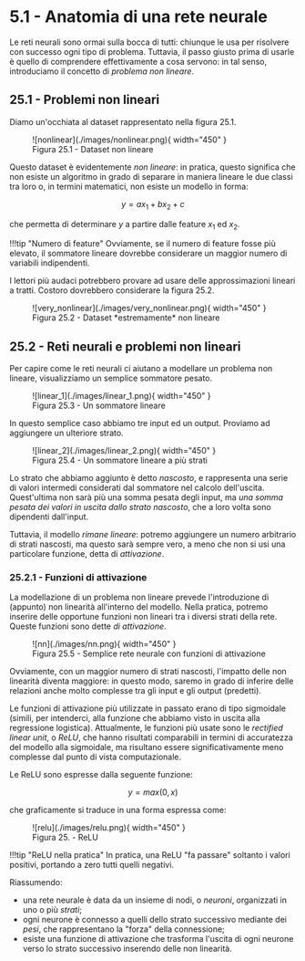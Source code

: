 # 5.1 - Anatomia di una rete neurale

Le reti neurali sono ormai sulla bocca di tutti: chiunque le usa per risolvere con successo ogni tipo di problema. Tuttavia, il passo giusto prima di usarle è quello di comprendere effettivamente a cosa servono: in tal senso, introduciamo il concetto di *problema non lineare*.

## 25.1 - Problemi non lineari

Diamo un'occhiata al dataset rappresentato nella figura 25.1.

<figure markdown>
  ![nonlinear](./images/nonlinear.png){ width="450" }
  <figcaption>Figura 25.1 - Dataset non lineare</figcaption>
</figure>

Questo dataset è evidentemente *non lineare*: in pratica, questo significa che non esiste un algoritmo in grado di separare in maniera lineare le due classi tra loro o, in termini matematici, non esiste un modello in forma:

$$
y = ax_1 + bx_2 + c
$$

che permetta di determinare $y$ a partire dalle feature $x_1$ ed $x_2$.

!!!tip "Numero di feature"
    Ovviamente, se il numero di feature fosse più elevato, il sommatore lineare dovrebbe considerare un maggior numero di variabili indipendenti.

I lettori più audaci potrebbero provare ad usare delle approssimazioni lineari a tratti. Costoro dovrebbero considerare la figura 25.2.

<figure markdown>
  ![very_nonlinear](./images/very_nonlinear.png){ width="450" }
  <figcaption>Figura 25.2 - Dataset *estremamente* non lineare</figcaption>
</figure>

## 25.2 - Reti neurali e problemi non lineari

Per capire come le reti neurali ci aiutano a modellare un problema non lineare, visualizziamo un semplice sommatore pesato.

<figure markdown>
  ![linear_1](./images/linear_1.png){ width="450" }
  <figcaption>Figura 25.3 - Un sommatore lineare</figcaption>
</figure>

In questo semplice caso abbiamo tre input ed un output. Proviamo ad aggiungere un ulteriore strato.

<figure markdown>
  ![linear_2](./images/linear_2.png){ width="450" }
  <figcaption>Figura 25.4 - Un sommatore lineare a più strati</figcaption>
</figure>

Lo strato che abbiamo aggiunto è detto *nascosto*, e rappresenta una serie di valori intermedi considerati dal sommatore nel calcolo dell'uscita. Quest'ultima non sarà più una somma pesata degli input, ma *una somma pesata dei valori in uscita dallo strato nascosto*, che a loro volta sono dipendenti dall'input.

Tuttavia, il modello *rimane lineare*: potremo aggiungere un numero arbitrario di strati nascosti, ma questo sarà sempre vero, a meno che non si usi una particolare funzione, detta di *attivazione*.

### 25.2.1 - Funzioni di attivazione

La modellazione di un problema non lineare prevede l'introduzione di (appunto) non linearità all'interno del modello. Nella pratica, potremo inserire delle opportune funzioni non lineari tra i diversi strati della rete. Queste funzioni sono dette *di attivazione*.

<figure markdown>
  ![nn](./images/nn.png){ width="450" }
  <figcaption>Figura 25.5 - Semplice rete neurale con funzioni di attivazione</figcaption>
</figure>

Ovviamente, con un maggior numero di strati nascosti, l'impatto delle non linearità diventa maggiore: in questo modo, saremo in grado di inferire delle relazioni anche molto complesse tra gli input e gli output (predetti).

Le funzioni di attivazione più utilizzate in passato erano di tipo sigmoidale (simili, per intenderci, alla funzione che abbiamo visto in uscita alla regressione logistica). Attualmente, le funzioni più usate sono le *rectified linear unit*, o *ReLU*, che hanno risultati comparabili in termini di accuratezza del modello alla sigmoidale, ma risultano essere significativamente meno complesse dal punto di vista computazionale.

Le ReLU sono espresse dalla seguente funzione:

$$
y = max(0, x)
$$

che graficamente si traduce in una forma espressa come:

<figure markdown>
  ![relu](./images/relu.png){ width="450" }
  <figcaption>Figura 25. - ReLU</figcaption>
</figure>

!!!tip "ReLU nella pratica"
    In pratica, una ReLU "fa passare" soltanto i valori positivi, portando a zero tutti quelli negativi.

Riassumendo:

* una rete neurale è data da un insieme di nodi, o *neuroni*, organizzati in uno o più *strati*;
* ogni neurone è connesso a quelli dello strato successivo mediante dei *pesi*, che rappresentano la "forza" della connessione;
* esiste una funzione di attivazione che trasforma l'uscita di ogni neurone verso lo strato successivo inserendo delle non linearità.
